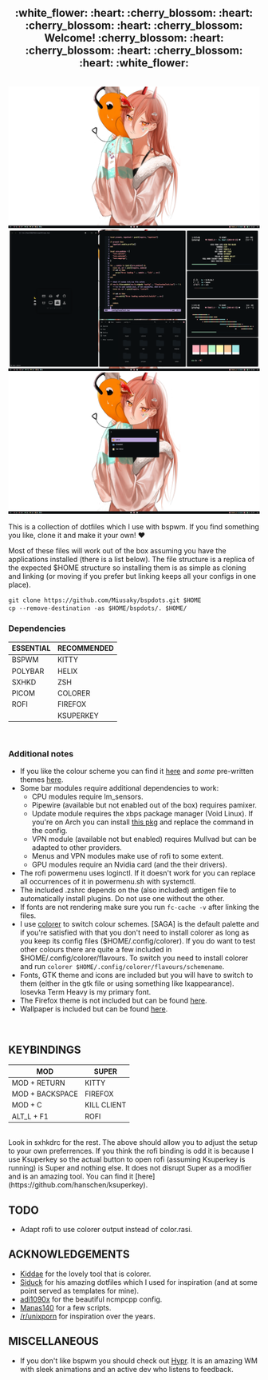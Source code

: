 <h2 align="center">:white_flower: :heart: :cherry_blossom: :heart: :cherry_blossom: :heart: :cherry_blossom: Welcome! :cherry_blossom: :heart: :cherry_blossom: :heart: :cherry_blossom: :heart: :white_flower:</h2></br>
<img src="assets/WALL.png"></br>
<img src="assets/TILED.png"></br>
<img src="assets/ROFI.png"></br>

This is a collection of dotfiles which I use with bspwm. If you find something you like, clone it and make it your own! :heart: </br>

Most of these files will work out of the box assuming you have the applications installed (there is a list below). The file structure is a replica of the expected $HOME structure so installing them is as simple as cloning and linking (or moving if you prefer but linking keeps all your configs in one place).

```
git clone https://github.com/Miusaky/bspdots.git $HOME
cp --remove-destination -as $HOME/bspdots/. $HOME/
```

<h3> Dependencies </h3>

| ESSENTIAL  | RECOMMENDED |
|------------|-------------|
| BSPWM      | KITTY       |
| POLYBAR    | HELIX       |
| SXHKD      | ZSH         |
| PICOM      | COLORER     |
| ROFI       | FIREFOX     |
|            | KSUPERKEY   |


</br>



<h3> Additional notes </h3>


* If you like the colour scheme you can find it [here](https://github.com/SAGAtheme/SAGA) and *some* pre-written themes [here](https://github.com/SAGAtheme/).
* Some bar modules require additional dependencies to work:
    * CPU modules require lm_sensors.
    * Pipewire (available but not enabled out of the box) requires pamixer.
    * Update module requires the xbps package manager (Void Linux). If you're on Arch you can install [this pkg](https://aur.archlinux.org/packages/checkupdates+aur) and replace the command in the config. 
    * VPN module (available not but enabled) requires Mullvad but can be adapted to other providers.
    * Menus and VPN modules make use of rofi to some extent. 
    * GPU modules require an Nvidia card (and the their drivers).
* The rofi powermenu uses loginctl. If it doesn't work for you can replace all occurrences of it in powermenu.sh with systemctl. 
* The included .zshrc depends on the (also included) antigen file to automatically install plugins. Do not use one without the other. 
* If fonts are not rendering make sure you run `fc-cache -v` after linking the files. </br>
* I use [colorer](https://github.com/kiddae/colorer) to switch colour schemes. [SAGA] is the default palette and if you're satisfied with that you don't need to install colorer as long as you keep its config files ($HOME/.config/colorer). If you do want to test other colours there are quite a few included in $HOME/.config/colorer/flavours. To switch you need to install colorer and run `colorer $HOME/.config/colorer/flavours/schemename`. 
* Fonts, GTK theme and icons are included but you will have to switch to them (either in the gtk file or using something like lxappearance). Iosevka Term Heavy is my primary font. 
* The Firefox theme is not included but can be found [here](https://github.com/SAGAtheme/Firefox).
* Wallpaper is included but can be found [here](https://github.com/Miusaky/bspdots/blob/main/.local/share/wallpapers/wallhaven-28691g.png). 
</br>

## KEYBINDINGS
| MOD | SUPER |
|------------|-------------|
| MOD + RETURN | KITTY |
| MOD + BACKSPACE | FIREFOX |
| MOD + C | KILL CLIENT |
| ALT_L + F1 | ROFI | 

</br>
Look in sxhkdrc for the rest. The above should allow you to adjust the setup to your own preferrences. If you think the rofi binding is odd it is because I use Ksuperkey so the actual button to open rofi (assuming Ksuperkey is running) is Super and nothing else. It does not disrupt Super as a modifier and is an amazing tool. You can find it [here](https://github.com/hanschen/ksuperkey).

## TODO
- Adapt rofi to use colorer output instead of color.rasi.

## ACKNOWLEDGEMENTS
- [Kiddae](https://github.com/kiddae) for the lovely tool that is colorer.
- [Siduck](https://github.com/siduck) for his amazing dotfiles which I used for inspiration (and at some point served as templates for mine). 
- [adi1090x](https://github.com/adi1090x) for the beautiful ncmpcpp config.
- [Manas140](https://github.com/Manas140) for a few scripts.
- [/r/unixporn](https://teddit.net/r/unixporn) for inspiration over the years.


## MISCELLANEOUS
- If you don't like bspwm you should check out [Hypr](https://github.com/vaxerski/Hypr). It is an amazing WM with sleek animations and an active dev who listens to feedback.
